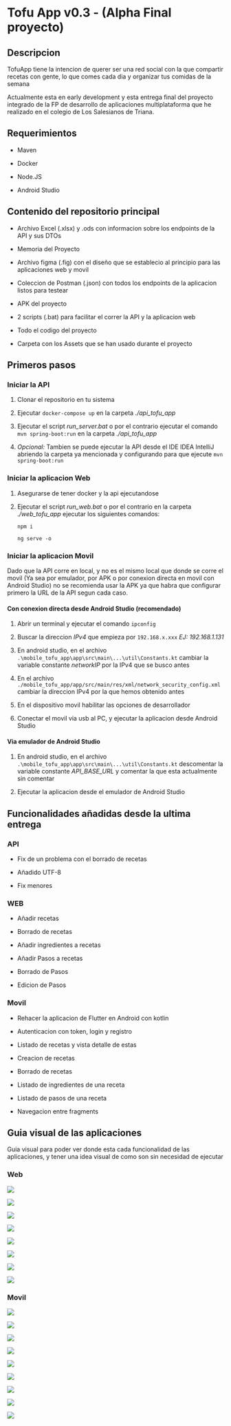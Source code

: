 # Tofu App v0.3 - (Alpha Final proyecto)

## Descripcion

TofuApp tiene la intencion de querer ser una red social con la que compartir recetas con gente, lo que comes cada dia y organizar tus comidas de la semana

Actualmente esta en early development y esta entrega final del proyecto integrado de la FP de desarrollo de aplicaciones multiplataforma que he realizado en el colegio de Los Salesianos de Triana.

## Requerimientos

- Maven

- Docker

- Node.JS

- Android Studio 

## Contenido del repositorio principal

- Archivo Excel (.xlsx) y .ods con informacion sobre los endpoints de la API y sus DTOs

- Memoria del Proyecto

- Archivo figma (.fig) con el diseño que se establecio al principio para las aplicaciones web y movil

- Coleccion de Postman (.json) con todos los endpoints de la aplicacion listos para testear

- APK del proyecto

- 2 scripts (.bat) para facilitar el correr la API y la aplicacion web

- Todo el codigo del proyecto

- Carpeta con los Assets que se han usado durante el proyecto

## Primeros pasos

### Iniciar la API

1. Clonar el repositorio en tu sistema

2. Ejecutar ```docker-compose up``` en la carpeta *./api_tofu_app*

3. Ejecutar el script *run_server.bat* o por el contrario ejecutar el comando ```mvn spring-boot:run``` en la carpeta *./api_tofu_app*

4. *Opcional:* Tambien se puede ejecutar la API desde el IDE IDEA IntelliJ abriendo la carpeta ya mencionada y configurando para que ejecute `mvn spring-boot:run`

### Iniciar la aplicacion Web

1. Asegurarse de tener docker y la api ejecutandose

2. Ejecutar el script *run_web.bat* o por el contrario en la carpeta *./web_tofu_app* ejecutar los siguientes comandos:
   
   ```
   npm i
   
   ng serve -o
   ```

### Iniciar la aplicacion Movil

Dado que la API corre en local, y no es el mismo local que donde se corre el movil (Ya sea por emulador, por APK o por conexion directa en movil con Android Studio) no se recomienda usar la APK ya que habra que configurar primero la URL de la API segun cada caso.

#### Con conexion directa desde Android Studio (recomendado)

1. Abrir un terminal y ejecutar el comando `ipconfig`

2. Buscar la direccion *IPv4* que empieza por `192.168.x.xxx`  *EJ: 192.168.1.131*

3. En android studio, en el archivo `.\mobile_tofu_app\app\src\main\...\util\Constants.kt` cambiar la variable constante *networkIP* por la IPv4 que se busco antes

4. En el archivo `./mobile_tofu_app/app/src/main/res/xml/network_security_config.xml` cambiar la direccion IPv4 por la que hemos obtenido antes

5. En el dispositivo movil habilitar las opciones de desarrollador

6. Conectar el movil via usb al PC, y ejecutar la aplicacion desde Android Studio

#### Via emulador de Android Studio

1. En android studio, en el archivo `.\mobile_tofu_app\app\src\main\...\util\Constants.kt` descomentar la variable constante *API_BASE_URL* y comentar la que esta actualmente sin comentar

2. Ejecutar la aplicacion desde el emulador de Android Studio

## Funcionalidades añadidas desde la ultima entrega

### API

- Fix de un problema con el borrado de recetas

- Añadido UTF-8

- Fix menores

### WEB

- Añadir recetas

- Borrado de recetas

- Añadir ingredientes a recetas

- Añadir Pasos a recetas

- Borrado de Pasos

- Edicion de Pasos

### Movil

- Rehacer la aplicacion de Flutter en Android con kotlin

- Autenticacion con token, login y registro

- Listado de recetas y vista detalle de estas

- Creacion de recetas

- Borrado de recetas

- Listado de ingredientes de una receta 

- Listado de pasos de una receta

- Navegacion entre fragments

## Guia visual de las aplicaciones

Guia visual para poder ver donde esta cada funcionalidad de las aplicaciones, y tener una idea visual de como son sin necesidad de ejecutar

### Web

![](https://github.com/SirMowglo/TofuApp/blob/main/assets/screenshots/Screenshot_web_1.png)

![](https://github.com/SirMowglo/TofuApp/blob/main/assets/screenshots/Screenshot_web_2.png)

![](https://github.com/SirMowglo/TofuApp/blob/main/assets/screenshots/Screenshot_web_3.png)

![](https://github.com/SirMowglo/TofuApp/blob/main/assets/screenshots/Screenshot_web_4.png)

![](https://github.com/SirMowglo/TofuApp/blob/main/assets/screenshots/Screenshot_web_5.png)

![](https://github.com/SirMowglo/TofuApp/blob/main/assets/screenshots/Screenshot_web_6.png)

![](https://github.com/SirMowglo/TofuApp/blob/main/assets/screenshots/Screenshot_web_7.png)

![](https://github.com/SirMowglo/TofuApp/blob/main/assets/screenshots/Screenshot_web_8.png)

### Movil

![](https://github.com/SirMowglo/TofuApp/blob/main/assets/screenshots/Screenshot_mobile_1.png)

![](https://github.com/SirMowglo/TofuApp/blob/main/assets/screenshots/Screenshot_mobile_2.png)

![](https://github.com/SirMowglo/TofuApp/blob/main/assets/screenshots/Screenshot_mobile_3.png)

![](https://github.com/SirMowglo/TofuApp/blob/main/assets/screenshots/Screenshot_mobile_4.png)

![](https://github.com/SirMowglo/TofuApp/blob/main/assets/screenshots/Screenshot_mobile_5.png)

![](https://github.com/SirMowglo/TofuApp/blob/main/assets/screenshots/Screenshot_mobile_6.png)

![](https://github.com/SirMowglo/TofuApp/blob/main/assets/screenshots/Screenshot_mobile_7.png)

![](https://github.com/SirMowglo/TofuApp/blob/main/assets/screenshots/Screenshot_mobile_8.png)

![](https://github.com/SirMowglo/TofuApp/blob/main/assets/screenshots/Screenshot_mobile_9.png)
